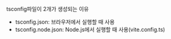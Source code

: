 tsconfig파일이 2개가 생성되는 이유

- tsconfig.json: 브라우저에서 실행할 때 사용
- tsconfig.node.json: Node.js에서 실행할 때 사용(vite.config.ts)

